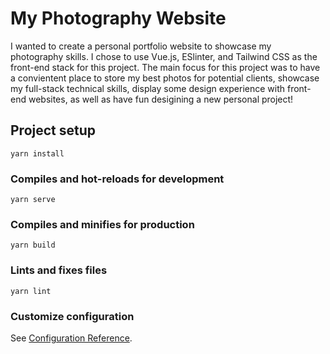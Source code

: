 # My Photography Website
I wanted to create a personal portfolio website to showcase my photography skills. I chose to use Vue.js, ESlinter, and Tailwind CSS as the front-end stack for this project. The main focus for this project was to have a convientent place to store my best photos for potential clients, showcase my full-stack technical skills, display some design experience with front-end websites, as well as have fun desigining a new personal project! 

## Project setup
```
yarn install
```

### Compiles and hot-reloads for development
```
yarn serve
```

### Compiles and minifies for production
```
yarn build
```

### Lints and fixes files
```
yarn lint
```

### Customize configuration
See [Configuration Reference](https://cli.vuejs.org/config/).

